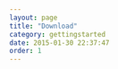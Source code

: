 ```yaml
---
layout: page
title: "Download"
category: gettingstarted
date: 2015-01-30 22:37:47
order: 1
---
```



